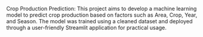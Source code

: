 Crop Production Prediction:
This project aims to develop a machine learning model to predict crop production based on factors such as
Area, Crop, Year, and Season. The model was trained using a cleaned dataset and deployed through a
user-friendly Streamlit application for practical usage.
